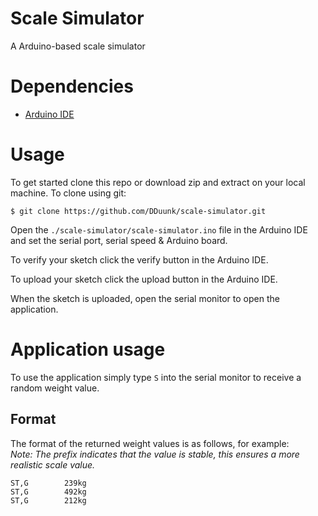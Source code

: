 # Scale Simulator

A Arduino-based scale simulator

# Dependencies

* [Arduino IDE](https://www.arduino.cc/en/Main/Software)

# Usage

To get started clone this repo or download zip and extract on your local machine. To clone using git:

```shell
$ git clone https://github.com/DDuunk/scale-simulator.git
```

Open the `./scale-simulator/scale-simulator.ino` file in the Arduino IDE and set the serial port, serial speed & Arduino board.

To verify your sketch click the verify button in the Arduino IDE.

To upload your sketch click the upload button in the Arduino IDE.

When the sketch is uploaded, open the serial monitor to open the application.

# Application usage

To use the application simply type `S` into the serial monitor to receive a random weight value.

## Format

The format of the returned weight values ​​is as follows, for example:  
*Note: The prefix indicates that the value is stable, this ensures a more realistic scale value.*

```
ST,G        239kg
ST,G        492kg
ST,G        212kg
```

